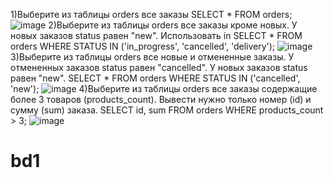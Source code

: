 1)Выберите из таблицы orders все заказы
SELECT * FROM orders;
![image](https://github.com/user-attachments/assets/97a891a2-d932-4e1b-b2a6-1e79ebda9e96)
2)Выберите из таблицы orders все заказы кроме новых. У новых заказов status равен "new". Использовать in
SELECT * FROM orders WHERE STATUS IN ('in_progress', 'cancelled', 'delivery');
![image](https://github.com/user-attachments/assets/00146861-7388-4e93-93ac-9798e349ef97)
3)Выберите из таблицы orders все новые и отмененные заказы. У отмененных заказов status равен "cancelled".
У новых заказов status равен "new".
SELECT * FROM orders WHERE STATUS IN ('cancelled', 'new');
![image](https://github.com/user-attachments/assets/a5dd5535-996d-4884-babf-c7fba4ba851f)
4)Выберите из таблицы orders все заказы содержащие более 3 товаров (products_count).
Вывести нужно только номер (id) и сумму (sum) заказа.
SELECT  id, sum FROM orders WHERE products_count > 3;
![image](https://github.com/user-attachments/assets/d8d95346-b495-449d-b13e-6b930d203bdf)
# bd1
